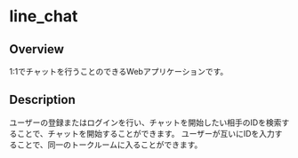 # line_chat

## Overview
1:1でチャットを行うことのできるWebアプリケーションです。

## Description
ユーザーの登録またはログインを行い、チャットを開始したい相手のIDを検索することで、チャットを開始することができます。
ユーザーが互いにIDを入力することで、同一のトークルームに入ることができます。
